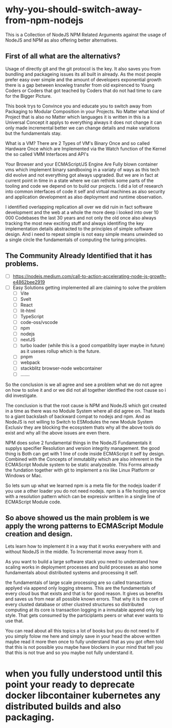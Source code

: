 # why-you-should-switch-away-from-npm-nodejs
This is a Collection of NodeJS NPM Related Arguments against the usage of NodeJS and NPM as also offering better alternatives.

## First of all what are the alternativs?
Usage of directly git and the git protocol is the key. It also saves you from bundling and packageing issues its all built in already. As the most people prefer easy over simple and the amount of developers exponential growth there is a gap between knowleg transfer from old expirenced to Young Coders or Coders that got teached by Coders that do not had time to care for the Bigger Picture. 

This book trys to Convince you and educate you to switch away from Packaging to Modular Composition in your Projects. No Matter what kind of Project that is also no Matter which languages it is written in this is a Universal Concept it applys to everything always it does not change it can only made incremental better we can change details and make variations but the fundamentals stay.

What is a VM? There are 2 Types of VM's Binary Once and so called Hardware Once which are Implemented via the Watch function of the Kernel the so called VMM Interfaces and API's 

Your Browser and your ECMAScript/JS Engine Are Fully blown container vms which implement binary sandboxing in a variaty of ways as this tech did evolve and not everything got always upgraded. But we are in fact at current point in time in a state where we can rethink some parts of the tooling and code we depend on to build our projects. I did a lot of research into common interfaces of code it self and virtual machines as also security and application development as also deployment and runtime observation.

I identified overlapping replication all over we did ruin in fact software development and the web at a whole the more deep i looked into over 10 000 Codebases the last 30 years and not only the old once also always tracking the most new exciting stuff and always identifing the key implementation details abstracted to the principles of simple software design. And i need to repeat simple is not easy simple means unwinded so a single circle the fundamentals of computing the turing principles.

## The Community Already Identified that it has problems.
- [ ] https://nodejs.medium.com/call-to-action-accelerating-node-js-growth-e4862bee2919
- [ ] Easy Solutions getting implemented all are claiming to solve the problem
  - [ ] Vite
  - [ ] Svelt
  - [ ] React
  - [ ] lit-html
  - [ ] TypeScript
  - [ ] code-oss/vscode
  - [ ] npm
  - [ ] nodejs
  - [ ] nextJS
  - [ ] turbo loader (while this is a good compatiblity layer maybe in future) as it useses rollup which is the future. 
  - [ ] pnpm 
  - [ ] webpack
  - [ ] stackblitz browser-node webcontainer
  - [ ] .......

So the conclusion is we all agree and see a problem what we do not agree on how to solve it and or we did not all together identfied the root cause so i did investigate.

The conclusion is that the root cause is NPM and NodeJS which got created in a time as there was no Module System where all did agree on. That leads to a giant backslash of backward compat to nodejs and npm. And as NodeJS is not willing to Switch to ESModules the new Module System Exclusiv they are blocking the ecosystem thats why all the above tools do exist and why all the above issues are even there.

NPM does solve 2 fundamental things in the NodeJS Fundamentals it supplys specifier Resolution and version integrity management. the good thing is Both can get with 1 line of code inside ECMAScript it self by design. Combined with the Concepts of inmutablity which are also inhrerent in the ECMAScript Module system to be static analyzeable. This Forms already the fundation together with git to implement a nix like Linux Platform or Windows or Mac.

So lets sum up what we learned npm is a meta file for the nodejs loader if you use a other loader you do not need nodejs. npm is a file hosting service with a resolution pattern which can be expressiv written in a single line of ECMAScript Module code. 

## So above showed us the main problem is we apply the wrong patterns to ECMAScript Module creation and design.
Lets learn how to implement it in a way that it works everywhere with and without NodeJS in the middle. To Incremental move away from it.

As you want to build a large software stack you need to understand how scaling works in deployment processes and build processes as also some fundamentals about distributed systems and processing it self. 

the fundamentals of large scale processing are so called transactions applyed via append only logging streams. This are the fundamentals of every cloud bus that exists and that is for good reason. It gives us benefits and saves us from near all possible known errors. That why it is the core of every clusted database or other clustred structures so distributed computing at its core is transaction logging in a inmutable append only log style. That gets consumed by the participlants peers or what ever wants to use that. 

You can read about all this topics a lot of books but you do not need to if you simply folow me here and simply save in your head the above written maybe read it more then once to fully understand that as you got often told that this is not possible you maybe have blockers in your mind that tell you that this is not true and so you maybe not fully understand it.

# when you fully understood until this point your ready to deprecate docker libcontainer kubernetes any distributed builds and also packaging. 
